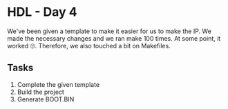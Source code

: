 # HDL - Day 4

We've been given a template to make it easier for us to make the IP. We made the necessary changes and we ran make 100 times. At some point, it worked 🙄. Therefore, we also touched a bit on Makefiles.

## Tasks

1. Complete the given template
2. Build the project
3. Generate BOOT.BIN
